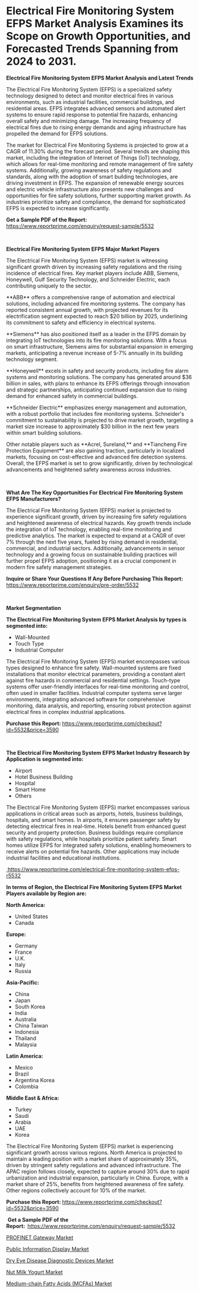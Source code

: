 <p><h1>Electrical Fire Monitoring System EFPS Market Analysis Examines its Scope on Growth Opportunities, and Forecasted Trends Spanning from 2024 to 2031.</h1></p><p><strong>Electrical Fire Monitoring System EFPS Market Analysis and Latest Trends</strong></p>
<p><p>The Electrical Fire Monitoring System (EFPS) is a specialized safety technology designed to detect and monitor electrical fires in various environments, such as industrial facilities, commercial buildings, and residential areas. EFPS integrates advanced sensors and automated alert systems to ensure rapid response to potential fire hazards, enhancing overall safety and minimizing damage. The increasing frequency of electrical fires due to rising energy demands and aging infrastructure has propelled the demand for EFPS solutions.</p><p>The market for Electrical Fire Monitoring Systems is projected to grow at a CAGR of 11.30% during the forecast period. Several trends are shaping this market, including the integration of Internet of Things (IoT) technology, which allows for real-time monitoring and remote management of fire safety systems. Additionally, growing awareness of safety regulations and standards, along with the adoption of smart building technologies, are driving investment in EFPS. The expansion of renewable energy sources and electric vehicle infrastructure also presents new challenges and opportunities for fire safety solutions, further supporting market growth. As industries prioritize safety and compliance, the demand for sophisticated EFPS is expected to increase significantly.</p></p>
<p><strong>Get a Sample PDF of the Report:&nbsp;</strong> <a href="https://www.reportprime.com/enquiry/request-sample/5532">https://www.reportprime.com/enquiry/request-sample/5532</a></p>
<p>&nbsp;</p>
<p><strong>Electrical Fire Monitoring System EFPS Major Market Players</strong></p>
<p><p>The Electrical Fire Monitoring System (EFPS) market is witnessing significant growth driven by increasing safety regulations and the rising incidence of electrical fires. Key market players include ABB, Siemens, Honeywell, Gulf Security Technology, and Schneider Electric, each contributing uniquely to the sector.</p><p>**ABB** offers a comprehensive range of automation and electrical solutions, including advanced fire monitoring systems. The company has reported consistent annual growth, with projected revenues for its electrification segment expected to reach $20 billion by 2025, underlining its commitment to safety and efficiency in electrical systems.</p><p>**Siemens** has also positioned itself as a leader in the EFPS domain by integrating IoT technologies into its fire monitoring solutions. With a focus on smart infrastructure, Siemens aims for substantial expansion in emerging markets, anticipating a revenue increase of 5-7% annually in its building technology segment.</p><p>**Honeywell** excels in safety and security products, including fire alarm systems and monitoring solutions. The company has generated around $36 billion in sales, with plans to enhance its EFPS offerings through innovation and strategic partnerships, anticipating continued expansion due to rising demand for enhanced safety in commercial buildings.</p><p>**Schneider Electric** emphasizes energy management and automation, with a robust portfolio that includes fire monitoring systems. Schneider's commitment to sustainability is projected to drive market growth, targeting a market size increase to approximately $30 billion in the next few years within smart building solutions.</p><p>Other notable players such as **Acrel, Sureland,** and **Tiancheng Fire Protection Equipment** are also gaining traction, particularly in localized markets, focusing on cost-effective and advanced fire detection systems. Overall, the EFPS market is set to grow significantly, driven by technological advancements and heightened safety awareness across industries.</p></p>
<p>&nbsp;</p>
<p><strong>What Are The Key Opportunities For Electrical Fire Monitoring System EFPS Manufacturers?</strong></p>
<p><p>The Electrical Fire Monitoring System (EFPS) market is projected to experience significant growth, driven by increasing fire safety regulations and heightened awareness of electrical hazards. Key growth trends include the integration of IoT technology, enabling real-time monitoring and predictive analytics. The market is expected to expand at a CAGR of over 7% through the next five years, fueled by rising demand in residential, commercial, and industrial sectors. Additionally, advancements in sensor technology and a growing focus on sustainable building practices will further propel EFPS adoption, positioning it as a crucial component in modern fire safety management strategies.</p></p>
<p><strong>Inquire or Share Your Questions If Any Before Purchasing This Report:</strong> <a href="https://www.reportprime.com/enquiry/pre-order/5532">https://www.reportprime.com/enquiry/pre-order/5532</a></p>
<p>&nbsp;</p>
<p><strong>Market Segmentation</strong></p>
<p><strong>The Electrical Fire Monitoring System EFPS Market Analysis by types is segmented into:</strong></p>
<p><ul><li>Wall-Mounted</li><li>Touch Type</li><li>Industrial Computer</li></ul></p>
<p><p>The Electrical Fire Monitoring System (EFPS) market encompasses various types designed to enhance fire safety. Wall-mounted systems are fixed installations that monitor electrical parameters, providing a constant alert against fire hazards in commercial and residential settings. Touch-type systems offer user-friendly interfaces for real-time monitoring and control, often used in smaller facilities. Industrial computer systems serve larger environments, integrating advanced software for comprehensive monitoring, data analysis, and reporting, ensuring robust protection against electrical fires in complex industrial applications.</p></p>
<p><strong>Purchase this Report:&nbsp;</strong><a href="https://www.reportprime.com/checkout?id=5532&price=3590">https://www.reportprime.com/checkout?id=5532&price=3590</a></p>
<p>&nbsp;</p>
<p><strong>The Electrical Fire Monitoring System EFPS Market Industry Research by Application is segmented into:</strong></p>
<p><ul><li>Airport</li><li>Hotel Business Building</li><li>Hospital</li><li>Smart Home</li><li>Others</li></ul></p>
<p><p>The Electrical Fire Monitoring System (EFPS) market encompasses various applications in critical areas such as airports, hotels, business buildings, hospitals, and smart homes. In airports, it ensures passenger safety by detecting electrical fires in real-time. Hotels benefit from enhanced guest security and property protection. Business buildings require compliance with safety regulations, while hospitals prioritize patient safety. Smart homes utilize EFPS for integrated safety solutions, enabling homeowners to receive alerts on potential fire hazards. Other applications may include industrial facilities and educational institutions.</p></p>
<p><a href="https://www.reportprime.com/electrical-fire-monitoring-system-efps-r5532">&nbsp;https://www.reportprime.com/electrical-fire-monitoring-system-efps-r5532</a></p>
<p><strong>In terms of Region, the Electrical Fire Monitoring System EFPS Market Players available by Region are:</strong></p>
<p>
    <p> <strong> North America: </strong>
        <ul>
            <li>United States</li>
            <li>Canada</li>
        </ul>
        </p> 
    <p> <strong> Europe: </strong>
        <ul>
            <li>Germany</li>
            <li>France</li>
            <li>U.K.</li>
            <li>Italy</li>
            <li>Russia</li>
        </ul>
        </p> 
    <p> <strong> Asia-Pacific: </strong>
        <ul>
            <li>China</li>
            <li>Japan</li>
            <li>South Korea</li>
            <li>India</li>
            <li>Australia</li>
            <li>China Taiwan</li>
            <li>Indonesia</li>
            <li>Thailand</li>
            <li>Malaysia</li>
        </ul>
        </p> 
    <p> <strong> Latin America: </strong>
        <ul>
            <li>Mexico</li>
            <li>Brazil</li>
            <li>Argentina Korea</li>
            <li>Colombia</li>
        </ul>
        </p> 
    <p> <strong> Middle East & Africa: </strong>
        <ul>
            <li>Turkey</li>
            <li>Saudi</li>
            <li>Arabia</li>
            <li>UAE</li>
            <li>Korea</li>
        </ul>
    </p>
    </p>
<p><p>The Electrical Fire Monitoring System (EFPS) market is experiencing significant growth across various regions. North America is projected to maintain a leading position with a market share of approximately 35%, driven by stringent safety regulations and advanced infrastructure. The APAC region follows closely, expected to capture around 30% due to rapid urbanization and industrial expansion, particularly in China. Europe, with a market share of 25%, benefits from heightened awareness of fire safety. Other regions collectively account for 10% of the market.</p></p>
<p><strong>Purchase this Report: </strong><a href="https://www.reportprime.com/checkout?id=5532&price=3590">https://www.reportprime.com/checkout?id=5532&price=3590</a></p>
<p>&nbsp;<strong>Get a Sample PDF of the Report:&nbsp;&nbsp;</strong><a href="https://www.reportprime.com/enquiry/request-sample/5532">https://www.reportprime.com/enquiry/request-sample/5532</a></p>
<p><strong></strong></p>
<p><p><a href="https://github.com/irfadac/Market-Research-Report-List-4/blob/main/profinet-gateway-market.md">PROFINET Gateway Market</a></p><p><a href="https://github.com/ashepherd82/Market-Research-Report-List-6/blob/main/public-information-display-market.md">Public Information Display Market</a></p><p><a href="https://www.linkedin.com/pulse/dry-eye-disease-diagnostic-devices-market-size-growth-trends-7d8hc?trackingId=%2FKF9s7ntQOeGJHpnDaOKhA%3D%3D">Dry Eye Disease Diagnostic Devices Market</a></p><p><a href="https://issuu.com/reportprime-2/docs/nut-milk-yogurt-market-size-2030.pp_7d3f18619bc7cb">Nut Milk Yogurt Market</a></p><p><a href="https://issuu.com/reportprime-2/docs/medium-chain-fatty-acids-mcfas-mark_0303acd6eb2d8f">Medium-chain Fatty Acids (MCFAs) Market</a></p></p>